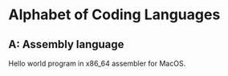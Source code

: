 # Alphabet of Coding Languages

## A: Assembly language

Hello world program in x86_64 assembler for MacOS.
